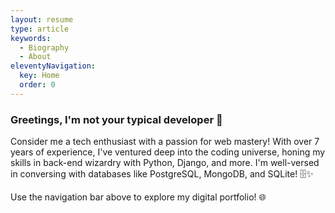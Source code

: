 ```yaml
---
layout: resume
type: article
keywords:
  - Biography
  - About
eleventyNavigation:
  key: Home
  order: 0
---
```


### Greetings, I'm not your typical developer 🚀

Consider me a tech enthusiast with a passion for web mastery! With over 7 years of experience, I've ventured deep into the coding universe, honing my skills in back-end wizardry with Python, Django, and more. I'm well-versed in conversing with databases like PostgreSQL, MongoDB, and SQLite! 🗄️✨

Use the navigation bar above to explore my digital portfolio! 🌐


